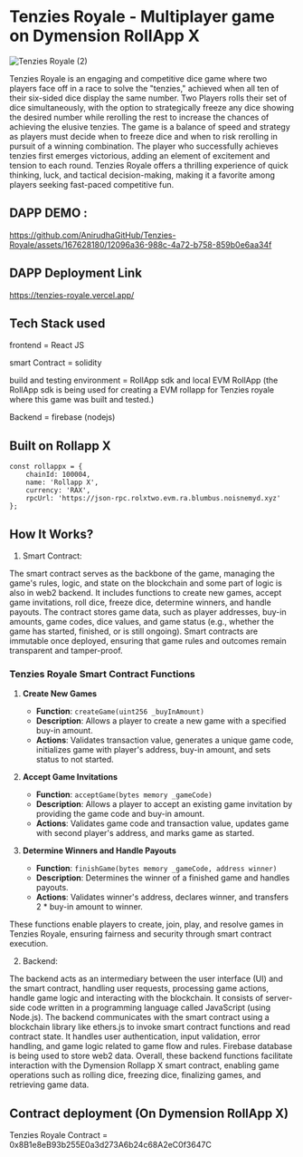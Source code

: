 # Tenzies Royale - Multiplayer game on Dymension RollApp X

![Tenzies Royale (2)](https://github.com/AnirudhaGitHub/Tenzies-Royale/assets/167628180/ef0aa754-8e18-4911-90df-f6b053042ff9)


Tenzies Royale is an engaging and competitive dice game where two players face off in a race to solve the "tenzies," achieved when all ten of their six-sided dice display the same number. Two Players  rolls their set of dice simultaneously, with the option to strategically freeze any dice showing the desired number while rerolling the rest to increase the chances of achieving the elusive tenzies. The game is a balance of speed and strategy as players must decide when to freeze dice and when to risk rerolling in pursuit of a winning combination. The player who successfully achieves tenzies first emerges victorious, adding an element of excitement and tension to each round. Tenzies Royale offers a thrilling experience of quick thinking, luck, and tactical decision-making, making it a favorite among players seeking fast-paced competitive fun.

## DAPP DEMO :

https://github.com/AnirudhaGitHub/Tenzies-Royale/assets/167628180/12096a36-988c-4a72-b758-859b0e6aa34f


## DAPP Deployment Link

https://tenzies-royale.vercel.app/

## Tech Stack used

frontend = React JS

smart Contract = solidity

build and testing environment = RollApp sdk and local EVM RollApp (the RollApp sdk is being used for creating a EVM rollapp for Tenzies royale where this game was built and tested.)

Backend = firebase (nodejs)

## Built on Rollapp X
```
const rollappx = {
    chainId: 100004,
    name: 'Rollapp X',
    currency: 'RAX',
    rpcUrl: 'https://json-rpc.rolxtwo.evm.ra.blumbus.noisnemyd.xyz'
};
```


## How It Works?

1. Smart Contract:

The smart contract serves as the backbone of the game, managing the game's rules, logic, and state on the blockchain and some part of logic is also in web2 backend.
It includes functions to create new games, accept game invitations, roll dice, freeze dice, determine winners, and handle payouts.
The contract stores game data, such as player addresses, buy-in amounts, game codes, dice values, and game status (e.g., whether the game has started, finished, or is still ongoing).
Smart contracts are immutable once deployed, ensuring that game rules and outcomes remain transparent and tamper-proof.

### Tenzies Royale Smart Contract Functions

1. **Create New Games**
   - **Function**: `createGame(uint256 _buyInAmount)`
   - **Description**: Allows a player to create a new game with a specified buy-in amount.
   - **Actions**: Validates transaction value, generates a unique game code, initializes game with player's address, buy-in amount, and sets status to not started.

2. **Accept Game Invitations**
   - **Function**: `acceptGame(bytes memory _gameCode)`
   - **Description**: Allows a player to accept an existing game invitation by providing the game code and buy-in amount.
   - **Actions**: Validates game code and transaction value, updates game with second player's address, and marks game as started.

3. **Determine Winners and Handle Payouts**
   - **Function**: `finishGame(bytes memory _gameCode, address winner)`
   - **Description**: Determines the winner of a finished game and handles payouts.
   - **Actions**: Validates winner's address, declares winner, and transfers 2 * buy-in amount to winner.

These functions enable players to create, join, play, and resolve games in Tenzies Royale, ensuring fairness and security through smart contract execution.


2. Backend:

The backend acts as an intermediary between the user interface (UI) and the smart contract, handling user requests, processing game actions, handle game logic and interacting with the blockchain.
It consists of server-side code written in a programming language called JavaScript (using Node.js).
The backend communicates with the smart contract using a blockchain library like ethers.js to invoke smart contract functions and read contract state.
It handles user authentication, input validation, error handling, and game logic related to game flow and rules. Firebase database is being used to store web2 data.
Overall, these backend functions facilitate interaction with the Dymension Rollapp X smart contract, enabling game operations such as rolling dice, freezing dice, finalizing games, and retrieving game data.

## Contract deployment (On Dymension RollApp X)

Tenzies Royale Contract = 0x8B1e8eB93b255E0a3d273A6b24c68A2eC0f3647C 
